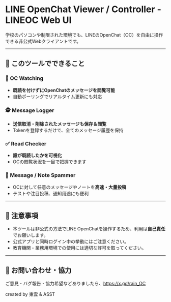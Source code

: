 # LINE OpenChat Viewer / Controller - LINEOC Web UI

学校のパソコンや制限された環境でも、LINEのOpenChat（OC）を自由に操作できる非公式Webクライアントです。

---

## 🔧 このツールでできること

### 📡 OC Watching
- **既読を付けずにOpenChatのメッセージを閲覧可能**
- 自動ポーリングでリアルタイム更新にも対応

### 🕵️ Message Logger
- **送信取消・削除されたメッセージも保存＆閲覧**
- Tokenを登録するだけで、全てのメッセージ履歴を保持

### ✅ Read Checker
- **誰が既読したかを可視化**
- OCの閲覧状況を一目で把握できます

### 🚀 Message / Note Spammer
- OCに対して任意のメッセージやノートを**高速・大量投稿**
- テストや注目投稿、通知用途にも便利

---

## 🔐 注意事項
- 本ツールは非公式の方法でLINE OpenChatを操作するため、利用は**自己責任**でお願いします。
- 公式アプリと同時ログイン中の挙動にはご注意ください。
- 教育機関・業務用環境での使用には適切な許可を取ってください。

---

## 💬 お問い合わせ・協力
ご意見・バグ報告・協力希望などありましたら、https://x.gd/rain_OC

created by 東雲 & ASST
